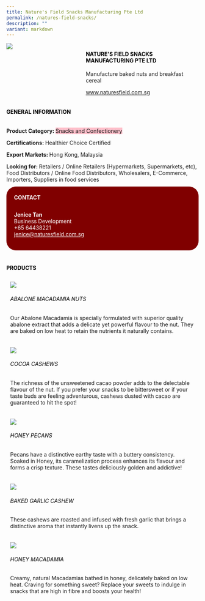```yaml
---
title: Nature's Field Snacks Manufacturing Pte Ltd
permalink: /natures-field-snacks/
description: ""
variant: markdown
---
```

<div class="flex-paragraph"> 
<p style="text-transform: uppercase">
</p>
</div> 
<div class="flex-container" style="display: flex; flex-wrap: wrap;"> 
<div class="card sgds" style="flex: 1 1 40%; display: block;">
<img src="/images/nature_field_logo.jpg">
</div> 
<div class="card-sgds" style="flex: 1 1 58%; display: block; margin-left: 3px"> 
<h4 style="text-transform: uppercase; color: black;">
<b>Nature's Field Snacks Manufacturing Pte Ltd
</b>
</h4> 
<p>Manufacture baked nuts and breakfast cereal
</p> 
<p>
<a href="https://www.naturesfield.com.sg" target="_blank">www.naturesfield.com.sg
</a>
</p> 
</div> 
</div> 
<h4 style="text-transform: uppercase; color: black;">
<b>General Information
</b>
</h4> 
<div class="flex-container" style="display: flex; flex-wrap: wrap;"> 
<div class="card sgds" style="flex: 1 1 65%; display: block; align-self: stretch"> 
<div class="flex-paragraph"> 
<p>
<b>Product Category: 
</b>
<span style="background-color: pink; border-radius: 10 px;">Snacks and Confectionery
</span>
</p> 
<p>
<b>Certifications: 
</b>Healthier Choice Certified
</p> 
<p>
<b>Export Markets: 
</b>Hong Kong, Malaysia
</p> 
<p style="margin-bottom: 10px;">
<b>Looking for: 
</b>Retailers / Online Retailers (Hypermarkets, Supermarkets, etc), Food Distributors / Online Food Distributors, Wholesalers, E-Commerce, Importers, Suppliers in food services
</p> 
</div> 
</div> 
<div class="card sgds" style="flex: 1 1 35%; padding: 10px; display: block; background-color: maroon; border-radius: 25px; align-self: center;"> 
<h4 style="color: white; margin-top: 10px; margin-left: 10px;">CONTACT
</h4> 
<div class="flex-paragraph"> 
<p style="padding: 10px; color: white;">
<b>Jenice Tan
</b>
<br>Business Development
<br>+65 64438221
<br>
<a href="mailto:jenice@naturesfield.com.sg" style="color: white;">jenice@naturesfield.com.sg
</a>
</p> 
</div> 
</div> 
</div> 
<br> 
<h4 style="text-transform: uppercase; color: black;">
<b>products
</b>
</h4> 
<div style="display: flex; flex-wrap: wrap;"> 
<div class="card sgds" style="flex: 1 1 47%; margin: 10px; display: block;"> 
<div class="flex-image" style="display: block;">
<img src="/images/nature_field_product1.jpg">
</div> 
<div class="flex-paragraph"> 
<h6 style="text-transform: uppercase; color: black;">Abalone Macadamia Nuts
</h6> 
<p>Our Abalone Macadamia is specially formulated with superior quality abalone extract that adds a delicate yet powerful flavour to the nut. They are baked on low heat to retain the nutrients it naturally contains.
</p>
</div> 
</div> 
<div class="card sgds" style="flex: 1 1 47%; margin: 10px; display: block;"> 
<div class="flex-image" style="display: block;">
<img src="/images/nature_field_product2.png">
</div> 
<div class="flex-paragraph"> 
<h6 style="text-transform: uppercase; color: black;">Cocoa Cashews
</h6> 
<p>The richness of the unsweetened cacao powder adds to the delectable flavour of the nut. If you prefer your snacks to be bittersweet or if your taste buds are feeling adventurous, cashews dusted with cacao are guaranteed to hit the spot!
</p>
</div> 
</div> 
<div class="card sgds" style="flex: 1 1 47%; margin: 10px; display: block;"> 
<div class="flex-image" style="display: block;">
<img src="/images/nature_field_product3.png">
</div> 
<div class="flex-paragraph"> 
<h6 style="text-transform: uppercase; color: black;">Honey Pecans
</h6> 
<p>Pecans have a distinctive earthy taste with a buttery consistency. Soaked in Honey, its caramelization process enhances its flavour and forms a crisp texture. These tastes deliciously golden and addictive!
</p>
</div> 
</div> 
<div class="card sgds" style="flex: 1 1 47%; margin: 10px; display: block;"> 
<div class="flex-image" style="display: block;">
<img src="/images/nature_field_product4.jpg">
</div> 
<div class="flex-paragraph"> 
<h6 style="text-transform: uppercase; color: black;">Baked Garlic Cashew
</h6> 
<p>These cashews are roasted and infused with fresh garlic that brings a distinctive aroma that instantly livens up the snack.
</p>
</div> 
</div> 
<div class="card sgds" style="flex: 1 1 47%; margin: 10px; display: block;"> 
<div class="flex-image" style="display: block;">
<img src="/images/nature_field_product5.jpg">
</div> 
<div class="flex-paragraph"> 
<h6 style="text-transform: uppercase; color: black;">Honey Macadamia
</h6> 
<p>Creamy, natural Macadamias bathed in honey, delicately baked on low heat. Craving for something sweet? Replace your sweets to indulge in snacks that are high in fibre and boosts your health!
</p>
</div> 
</div> 
</div>